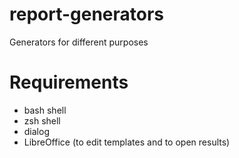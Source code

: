 # report-generators
Generators for different purposes

# Requirements
- bash shell
- zsh shell
- dialog
- LibreOffice (to edit templates and to open results)